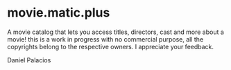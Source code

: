 # movie.matic.plus
A movie catalog that lets you access titles, directors, cast and more about a movie!
this is a work in progress with no commercial purpose, all the copyrights belong to
the respective owners.
I appreciate your feedback.

Daniel Palacios
